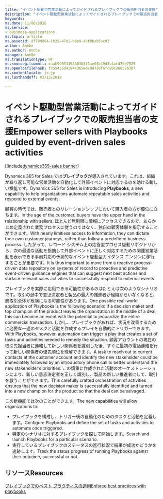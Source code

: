 ```yaml
---
title: "イベント駆動型営業活動によってガイドされるプレイブックでの販売担当者の支援"
description: "イベント駆動型営業活動によってガイドされるプレイブックでの販売担当者の支援"
keywords: 
ms.date: 11/08/2018
ms.service:
- business-applications
ms.topic: article
ms.assetid: df78dd64-1b29-47e1-b0e9-abf8bab5ac83
author: Annbe
ms.author: Annbe
manager: AnnBe
ms.translationtype: HT
ms.sourcegitcommit: eaab909534946036226ae04b39d3b4afd75e7929
ms.openlocfilehash: fc55425d41944365ee70d728f6fc00c8665763b7
ms.contentlocale: ja-jp
ms.lasthandoff: 03/15/2019

---
```


# <a name="empower-sellers-with-playbooks-guided-by-event-driven-sales-activities"></a><span data-ttu-id="325f2-103">イベント駆動型営業活動によってガイドされるプレイブックでの販売担当者の支援</span><span class="sxs-lookup"><span data-stu-id="325f2-103">Empower sellers with Playbooks guided by event-driven sales activities</span></span>

[!include[dynamics365-sales banner](../includes/dynamics365-sales.md)]





<span data-ttu-id="325f2-104">Dynamics 365 for Sales では**プレイブック**が導入されています。これは、組織が繰り返し可能な営業活動を自動化して外部イベントに対応するのを助ける新しい機能です。</span><span class="sxs-lookup"><span data-stu-id="325f2-104">Dynamics 365 for Sales is introducing **Playbooks**, a new capability to help organizations automate repeatable sales activities and respond to external events.</span></span>

<span data-ttu-id="325f2-105">顧客の時代では、販売者とのリレーションシップにおいて購入者の方が優位に立ちます。</span><span class="sxs-lookup"><span data-stu-id="325f2-105">In the age of the customer, buyers have the upper hand in the relationship with sellers.</span></span> <span data-ttu-id="325f2-106">ほとんど無制限に情報にアクセスできるので、あらかじめ定義された業務プロセスに従うのではなく、独自の顧客体験を指示することができます。</span><span class="sxs-lookup"><span data-stu-id="325f2-106">With nearly limitless access to information, they can dictate their own customer journeys, rather than follow a predefined business process.</span></span> <span data-ttu-id="325f2-107">したがって、レコード システム上の応答型プロセス駆動リポジトリから、次の最適な活動を指摘して外部イベントに正しく対応するための関連営業活動を表示できる事前対応の予測的なイベント駆動型ガイダンス エンジンに移行することが重要です。</span><span class="sxs-lookup"><span data-stu-id="325f2-107">It is thus important to move from a reactive process-driven data repository on systems of record to proactive and predictive event-driven guidance engines that can suggest next best actions and surface relevant sales activities to successfully respond to external events.</span></span>

<span data-ttu-id="325f2-108">プレイブックを実際に応用できる可能性があるのはたとえば次のようなシナリオです。取引の途中で意思決定者と製品の最大の推進者が組織からいなくなると、商取引全体が危険になる可能性があります。</span><span class="sxs-lookup"><span data-stu-id="325f2-108">One possible real-world application of Playbooks is the following scenario: If a decision maker and top champion of the product leaves the organization in the middle of a deal, this can become an event with the potential to jeopardize the entire commercial transaction.</span></span> <span data-ttu-id="325f2-109">しかし、プレイブックがあれば、状況を改善するために必要な一連のタスクと活動を作成するプレイを自動的にトリガーできます。</span><span class="sxs-lookup"><span data-stu-id="325f2-109">With Playbooks, however, automation can trigger a play that creates a set of tasks and activities needed to remedy the situation.</span></span>
<span data-ttu-id="325f2-110">顧客アカウントの現在の取引先担当者に連絡して新しい関係者を識別した後、すぐに最初の電話連絡を行って新しい関係者の優先順位を理解できます。</span><span class="sxs-lookup"><span data-stu-id="325f2-110">A task to reach out to current contacts at the customer account and identify the new stakeholder could be immediately followed by an introductory phone call to better understand the new stakeholder’s priorities.</span></span> <span data-ttu-id="325f2-111">この慎重に作成された活動のオーケストレーションにより、新しい意志決定者を正しく識別し、製品の新しい推進者にして、取引を救うことができます。</span><span class="sxs-lookup"><span data-stu-id="325f2-111">This carefully crafted orchestration of activities ensures that the new decision maker is successfully identified and turned into a new champion for the product so that the deal can be salvaged.</span></span>

<span data-ttu-id="325f2-112">この新機能では次のことができます。</span><span class="sxs-lookup"><span data-stu-id="325f2-112">The new capabilities will allow organizations to:</span></span>

-   <span data-ttu-id="325f2-113">プレイブックを構成し、トリガー後の自動化のためのタスクと活動を定義します。</span><span class="sxs-lookup"><span data-stu-id="325f2-113">Configure Playbooks and define the set of tasks and activities to automate once triggered.</span></span>
-   <span data-ttu-id="325f2-114">特定のシナリオに対するプレイブックを探して開始します。</span><span class="sxs-lookup"><span data-stu-id="325f2-114">Search and launch Playbooks for a particular scenario.</span></span>
-   <span data-ttu-id="325f2-115">実行しているプレイブックのステータスの進行状況で結果が成功かどうかを追跡します。</span><span class="sxs-lookup"><span data-stu-id="325f2-115">Track the status progress of running Playbooks against their outcome, successful or not.</span></span>

## <a name="resources"></a><span data-ttu-id="325f2-116">リソース</span><span class="sxs-lookup"><span data-stu-id="325f2-116">Resources</span></span>

[<span data-ttu-id="325f2-117">プレイブックでのベスト プラクティスの適用</span><span class="sxs-lookup"><span data-stu-id="325f2-117">Enforce best practices with playbooks</span></span>](https://docs.microsoft.com/en-us/dynamics365/customer-engagement/sales-enterprise/enforce-best-practices-playbooks)
